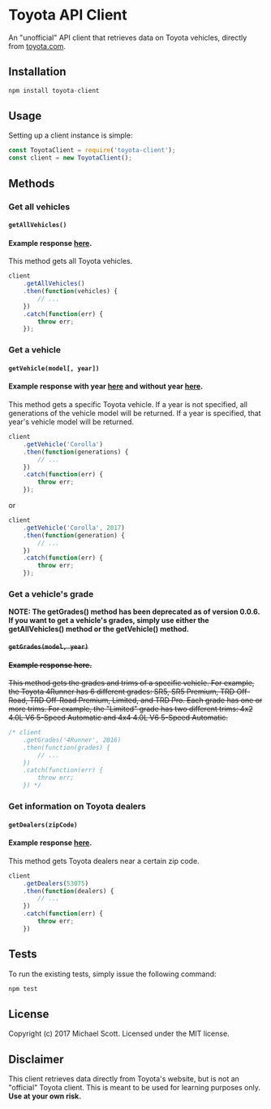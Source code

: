 # Toyota API Client

An "unofficial" API client that retrieves data on Toyota vehicles, directly from [toyota.com](https://toyota.com).

## Installation
```javascript
npm install toyota-client
```

## Usage
Setting up a client instance is simple:
```javascript
const ToyotaClient = require('toyota-client');
const client = new ToyotaClient();
```

## Methods

### Get all vehicles
#### `getAllVehicles()`
#### Example response [here](https://github.com/camrymps/toyota-client/blob/master/examples/responses/getAllVehicles.json).
This method gets all Toyota vehicles.
```javascript
client
    .getAllVehicles()
    .then(function(vehicles) {
        // ...
    })
    .catch(function(err) {
        throw err;
    });
```

### Get a vehicle
#### `getVehicle(model[, year])`
#### Example response with year [here](https://github.com/camrymps/toyota-client/blob/master/examples/responses/getVehicle_with_year.json) and without year [here](https://github.com/camrymps/toyota-client/blob/master/examples/responses/getVehicle_without_year.json).
This method gets a specific Toyota vehicle. If a year is not specified, all generations of the vehicle model will be returned. If a year is specified, that year's vehicle model will be returned.
```javascript
client
    .getVehicle('Corolla')
    .then(function(generations) {
        // ...
    })
    .catch(function(err) {
        throw err;
    });
```
or 
```javascript
client
    .getVehicle('Corolla', 2017)
    .then(function(generation) {
        // ...
    })
    .catch(function(err) {
        throw err;
    });
```

### Get a vehicle's grade
**NOTE: The getGrades() method has been deprecated as of version 0.0.6. If you want to get a vehicle's grades, simply use either the getAllVehicles() method or the getVehicle() method.**
#### ~~`getGrades(model, year)`~~
#### ~~Example response here.~~
~~This method gets the grades and trims of a specific vehicle. For example, the Toyota 4Runner has 6 different grades: SR5, SR5 Premium, TRD Off-Road, TRD Off-Road Premium, Limited, and TRD Pro. Each grade has one or more trims. For example, the "Limited" grade has two different trims: 4x2 4.0L V6 5-Speed Automatic and 4x4 4.0L V6 5-Speed Automatic.~~
```javascript
/* client
    .getGrades('4Runner', 2016)
    .then(function(grades) {
        // ...
    })
    .catch(function(err) {
        throw err;
    }) */
```

### Get information on Toyota dealers
#### `getDealers(zipCode)`
#### Example response [here](https://github.com/camrymps/toyota-client/blob/master/examples/responses/getDealers.json).
This method gets Toyota dealers near a certain zip code.
```javascript
client
    .getDealers(53075)
    .then(function(dealers) {
        // ...
    })
    .catch(function(err) {
        throw err;
    })
```

## Tests
To run the existing tests, simply issue the following command:
```javascript
npm test
```

## License
Copyright (c) 2017 Michael Scott. Licensed under the MIT license.

## Disclaimer
This client retrieves data directly from Toyota's website, but is not an "official" Toyota client. This is meant to be used for learning purposes only. **Use at your own risk.**